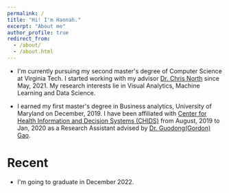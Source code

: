 ```yaml
---
permalink: /
title: "Hi! I'm Hannah."
excerpt: "About me"
author_profile: true
redirect_from: 
  - /about/
  - /about.html
---
```

* I'm currently pursuing my second master's degree of Computer Science at Virginia Tech. I started working with my advisor [Dr. Chris North](https://people.cs.vt.edu/north/) since May, 2021. My research interests lie in Visual Analytics, Machine Learning and Data Science.

* I earned my first master's degree in Business analytics, University of Maryland on December, 2019. I have been affiliated with [Center for Health Information and Decision Systems (CHIDS)](https://www.rhsmith.umd.edu/centers/chids) from August, 2019 to Jan, 2020 as a Research Assistant advised by [Dr. Guodong(Gordon) Gao](https://www.rhsmith.umd.edu/directory/guodong-gordon-gao). 


# Recent
* I'm going to graduate in December 2022.
